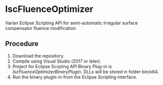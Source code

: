 # IscFluenceOptimizer
Varian Eclipse Scripting API for semi-automatic Irregular surface compensator fluence modification 

## Procedure
1. Download the repository.
2. Compile using Visual Studio (2017 or later).
3. Project for Eclipse Scrpting API Binary Plug-in is *IscFluenceOptimizerBinaryPlugin*. DLLs will be stored in folder bin/x64.
4. Run the binary plugin-in from the Eclipse Scripting interface.
